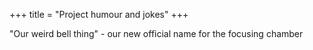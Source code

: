 +++
title = "Project humour and jokes"
+++

"Our weird bell thing" - our new official name for the focusing chamber
